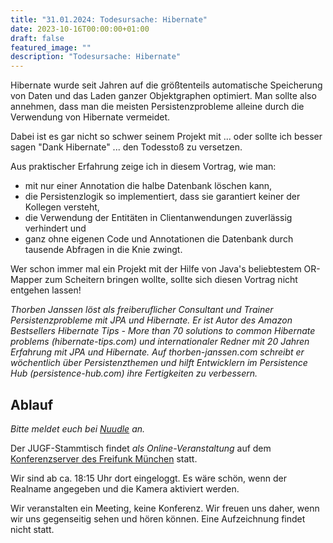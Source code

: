 ```yaml
---
title: "31.01.2024: Todesursache: Hibernate"
date: 2023-10-16T00:00:00+01:00
draft: false
featured_image: ""
description: "Todesursache: Hibernate"
---
```


Hibernate wurde seit Jahren auf die größtenteils automatische Speicherung von Daten und das Laden ganzer Objektgraphen optimiert. Man sollte also annehmen, dass man die meisten Persistenzprobleme alleine durch die Verwendung von Hibernate vermeidet.

Dabei ist es gar nicht so schwer seinem Projekt mit ... oder sollte ich besser sagen "Dank Hibernate" ... den Todesstoß zu versetzen.

Aus praktischer Erfahrung zeige ich in diesem Vortrag, wie man:
* mit nur einer Annotation die halbe Datenbank löschen kann,
* die Persistenzlogik so implementiert, dass sie garantiert keiner der Kollegen versteht,
* die Verwendung der Entitäten in Clientanwendungen zuverlässig verhindert und
* ganz ohne eigenen Code und Annotationen die Datenbank durch tausende Abfragen in die Knie zwingt.

Wer schon immer mal ein Projekt mit der Hilfe von Java's beliebtestem OR-Mapper zum Scheitern bringen wollte, sollte sich diesen Vortrag nicht entgehen lassen!

_Thorben Janssen löst als freiberuflicher Consultant und Trainer Persistenzprobleme mit JPA und Hibernate. Er ist Autor des Amazon Bestsellers Hibernate Tips - More than 70 solutions to common Hibernate problems (hibernate-tips.com) und internationaler Redner mit 20 Jahren Erfahrung mit JPA und Hibernate.
Auf thorben-janssen.com schreibt er wöchentlich über Persistenzthemen und hilft Entwicklern im Persistence Hub (persistence-hub.com) ihre Fertigkeiten zu verbessern._

## Ablauf 

_Bitte meldet euch bei [Nuudle]() an._

Der JUGF-Stammtisch findet _als Online-Veranstaltung_ auf dem [Konferenzserver des Freifunk München](https://meet.ffmuc.net/jugfmeeting) statt.

Wir sind ab ca. 18:15 Uhr dort eingeloggt. Es wäre schön, wenn der Realname angegeben und die Kamera aktiviert werden.

Wir veranstalten ein Meeting, keine Konferenz. Wir freuen uns daher, wenn wir uns gegenseitig sehen und hören können.
Eine Aufzeichnung findet nicht statt.